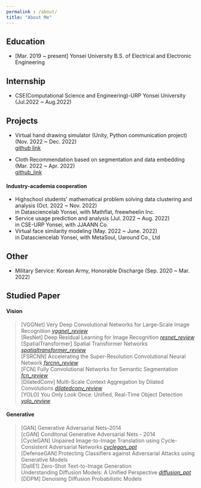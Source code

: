 ```yaml
---
permalink : /about/
title: "About Me"
---
```


## Education

- [Mar. 2019 ~ present] Yonsei University
  B.S. of Electrical and Electronic Engineering 

## Internship

- CSE(Computational Science and Engineering)-URP Yonsei University (Jul.2022 ~ Aug.2022)

## Projects

- Virtual hand drawing simulator (Unity, Python communication project) (Nov. 2022 ~ Dec. 2022)  
  [github link](https://github.com/jiho314/Unity_HandTracking_DeepLearning.git)
  
- Cloth Recommendation based on segmentation and data embedding (Mar. 2022 ~ Apr. 2022)  
  [github_link](https://github.com/jiho314/MaskRCNN-Recommendation.git)
  

#### Industry-academia cooperation

- Highschool students' mathematical problem solving data clustering and analysis (Oct. 2022 ~ Nov. 2022)  
  in Datasciencelab Yonsei, with Mathflat, freewheelin Inc.
- Service usage prediction and analysis (Jul. 2022 ~ Aug. 2022)  
  in CSE-URP Yonsei, with JJAANN Co.
- Virtual face similarity modeling (May. 2022 ~ June. 2022)  
  in Datasciencelab Yonsei, with MetaSoul, Uaround Co., Ltd

## Other

- Military Service: Korean Army, Honorable Discharge (Sep. 2020 ~ Mar. 2022)

## Studied Paper

#### Vision

>  [VGGNet] Very Deep Convolutional Networks for Large-Scale Image Recognition [*vggnet_review*](https://jiho314.github.io/assets/paper-review/vggnet_review.pdf) <br/>[ResNet] Deep Residual Learning for Image Recognition [*resnet_review*](https://jiho314.github.io/assets/paper-review/resnet_review.pdf) <br/>[SpatialTransformer] Spatial Transformer Networks [*spatialtransformer_review*](https://jiho314.github.io/assets/paper-review/spatialtransformer_review.pdf) <br/>[FSRCNN] Accelerating the Super-Resolution Convolutional Neural Network [*fsrcnn_review*](https://jiho314.github.io/assets/paper-review/fsrcnn_review.pdf) <br/>[FCN] Fully Convolutional Networks for Semantic Segmentation  [*fcn_review*](https://jiho314.github.io/assets/paper-review/fcn_review.pdf) <br/>[DilatedConv] Multi-Scale Context Aggregation by Dilated Convolutions [*dilatedconv_review*](https://jiho314.github.io/assets/paper-review/dilatedconv_review.pdf) <br/>[YOLO] You Only Look Once: Unified, Real-Time Object Detection  [*yolo_review*](https://jiho314.github.io/assets/paper-review/yolo_review.pdf) <br/>

#### Generative

> [GAN] Generative Adversarial Nets-2014 <br/>[cGAN] Conditonal Generative Adversarial Nets - 2014  <br/>[CycleGAN] Unpaired Image-to-Image Translation using Cycle-Consistent Adversarial Networks [*cyclegan_ppt* ](https://jiho314.github.io/assets/presentation/cyclegan_ppt.pdf)<br/>[DefenseGAN] Protecting Classifiers against Adversarial Attacks using Generative Models<br/>[DallE1] Zero-Shot Text-to-Image Generation<br/>Understanding Diffusion Models: A Unified Perspective [*diffusion_ppt*](https://jiho314.github.io/assets/presentation/diffusion_ppt.pdf)<br/>[DDPM] Denoising Diffusion Probabilistic Models <br/>

